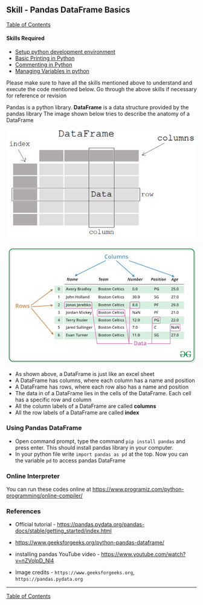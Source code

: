 ## Skill - Pandas DataFrame Basics
[Table of Contents](https://nagasudhir.blogspot.com/2020/04/taming-python-table-of-contents.html)

#### Skills Required
* [Setup python development environment](https://nagasudhir.blogspot.com/2020/04/setup-python-development-environment_14.html)
* [Basic Printing in Python](https://nagasudhir.blogspot.com/2020/04/basic-printing-in-python.html)
* [Commenting in Python](https://nagasudhir.blogspot.com/2020/04/comments-in-python.html)
* [Managing Variables in python](https://nagasudhir.blogspot.com/2020/04/managing-variables-in-python.html)

Please make sure to have all the skills mentioned above to understand and execute the code mentioned below. Go through the above skills if necessary for reference or revision

Pandas is a python library.
**DataFrame** is a data structure provided by the pandas library
The image shown below tries to describe the anatomy of a DataFrame

![Pandas DataFrame anatomy](https://github.com/nagasudhirpulla/taming_python/raw/master/blog/skills/assets/img/pandas_dataframe_anatomy.png)

![Pandas DataFrame illustration](https://github.com/nagasudhirpulla/taming_python/raw/master/blog/skills/assets/img/pandas_dataframe_illustration.png)
* As shown above, a DataFrame is just like an excel sheet
* A DataFrame has columns, where each column has a name and position
* A DataFrame has rows, where each row also has a name and position
* The data in of a DataFrame lies in the cells of the DataFrame. Each cell has a specific row and column
* All the column labels of a DataFrame are called **columns**
* All the row labels of a DataFrame are called **index**

### Using Pandas DataFrame
* Open command prompt, type the command ```pip install pandas``` and press enter. This should install pandas library in your computer.
* In your python file write ```import pandas as pd``` at the top. Now you  can the variable `pd` to access pandas DataFrame


### Online Interpreter
You can run these codes online at https://www.programiz.com/python-programming/online-compiler/

### References
* Official tutorial - https://pandas.pydata.org/pandas-docs/stable/getting_started/index.html
* https://www.geeksforgeeks.org/python-pandas-dataframe/
* installing pandas YouTube video - https://www.youtube.com/watch?v=nZVolpD_Nl4

* Image credits - ```https://www.geeksforgeeks.org```, ```https://pandas.pydata.org```
<hr/>

[Table of Contents](https://nagasudhir.blogspot.com/2020/04/taming-python-table-of-contents.html)

<!--stackedit_data:
eyJwcm9wZXJ0aWVzIjoidGl0bGU6IFBhbmRhcyBEYXRhRnJhbW
UgQmFzaWNzXG5hdXRob3I6IE5hZ2FzdWRoaXIgUHVsbGFcbnRh
Z3M6ICdsZWFybmluZywgcHl0aG9uLCB0YW1pbmdfcHl0aG9uX3
NraWxsJ1xuY2F0ZWdvcmllczogdGFtaW5nX3B5dGhvbl9za2ls
bFxuZGF0ZTogJzIwMjAtMDUtMDMnXG4iLCJoaXN0b3J5IjpbMT
UwNzgxNjUxOSwyMDIyOTExOTEsMTcxMzU3ODgzLC0zNDg0MzMw
ODcsNTM4Mzc1MjcyLDcwODIzODk0MSw3MzA5OTgxMTZdfQ==
-->